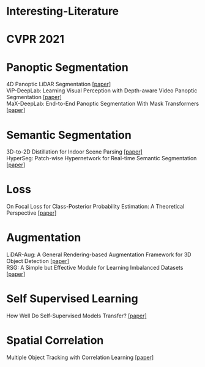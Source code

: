 # Interesting-Literature
# CVPR 2021
# Panoptic Segmentation

4D Panoptic LiDAR Segmentation <a href="https://openaccess.thecvf.com/content/CVPR2021/html/Aygun_4D_Panoptic_LiDAR_Segmentation_CVPR_2021_paper.html">[paper]</a> </br>
ViP-DeepLab: Learning Visual Perception with Depth-aware Video Panoptic Segmentation <a href="https://arxiv.org/abs/2012.05258"> [paper] </a></br>
MaX-DeepLab: End-to-End Panoptic Segmentation With Mask Transformers <a href="https://arxiv.org/abs/2012.00759"> [paper] </a></br>

# Semantic Segmentation
3D-to-2D Distillation for Indoor Scene Parsing <a href="https://arxiv.org/abs/2104.02243">[paper]</a></br>
HyperSeg: Patch-wise Hypernetwork for Real-time Semantic Segmentation <a href="https://arxiv.org/abs/2012.11582">[paper]</a></br>
# Loss
On Focal Loss for Class-Posterior Probability Estimation: A Theoretical Perspective <a href="https://arxiv.org/abs/2011.09172">[paper]</a></br>
# Augmentation
LiDAR-Aug: A General Rendering-based Augmentation Framework for 3D Object Detection <a href="https://openaccess.thecvf.com/content/CVPR2021/papers/Fang_LiDAR-Aug_A_General_Rendering-Based_Augmentation_Framework_for_3D_Object_Detection_CVPR_2021_paper.pdf">[paper]</a></br>
RSG: A Simple but Effective Module for Learning Imbalanced Datasets <a href="https://arxiv.org/abs/2106.09859"> [paper]</a></br>
# Self Supervised Learning 
How Well Do Self-Supervised Models Transfer? <a href="https://openaccess.thecvf.com/content/CVPR2021/papers/Ericsson_How_Well_Do_Self-Supervised_Models_Transfer_CVPR_2021_paper.pdf">[paper]</a></br>
# Spatial Correlation
Multiple Object Tracking with Correlation Learning <a href="https://arxiv.org/abs/2104.03541">[paper]</a></br>
